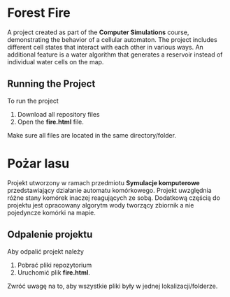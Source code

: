 # Forest Fire
A project created as part of the **Computer Simulations** course, demonstrating the behavior of a cellular automaton. The project includes different cell states that interact with each other in various ways.
An additional feature is a water algorithm that generates a reservoir instead of individual water cells on the map.

## Running the Project
To run the project
1. Download all repository files
2. Open the **fire.html** file.

Make sure all files are located in the same directory/folder.


# Pożar lasu
Projekt utworzony w ramach przedmiotu **Symulacje komputerowe** przedstawiający działanie automatu komórkowego. Projekt uwzględnia różne stany komórek inaczej reagujących ze sobą. Dodatkową częścią do projektu jest opracowany algorytm wody tworzący zbiornik a nie pojedyncze komórki na mapie. 

## Odpalenie projektu
Aby odpalić projekt należy
1. Pobrać pliki repozytorium
2. Uruchomić plik **fire.html**.

Zwróć uwagę na to, aby wszystkie pliki były w jednej lokalizacji/folderze.  

